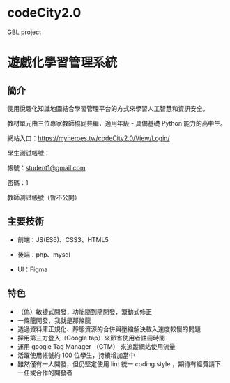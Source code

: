# codeCity2.0

GBL project


# 遊戲化學習管理系統

## 簡介

使用悅趣化知識地圖結合學習管理平台的方式來學習人工智慧和資訊安全。

教材單元由三位專家教師協同共編，適用年級 - 具備基礎 Python 能力的高中生。

網站入口：https://myheroes.tw/codeCity2.0/View/Login/


學生測試帳號：

帳號：student1@gmail.com

密碼：1


教師測試帳號（暫不公開）



## 主要技術
 
- 前端：JS(ES6)、CSS3、HTML5

- 後端：php、mysql

- UI：Figma


## 特色

- （偽）敏捷式開發，功能隨到隨開發，滾動式修正
- 一條龍開發，我就是那條龍
- 透過資料庫正規化、靜態資源的合併與壓縮解決載入速度較慢的問題
- 採用第三方登入（Google tap）來節省使用者註冊時間
- 運用 google Tag Manager （GTM） 來追蹤網站使用流量
- 活躍使用帳號約 100 位學生，持續增加當中
- 雖然僅有一人開發，但仍堅定使用 lint 統一 coding style ，期待有經費請下一任或合作的開發者


